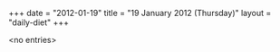 +++
date = "2012-01-19"
title = "19 January 2012 (Thursday)"
layout = "daily-diet"
+++

<p>&lt;no entries&gt;</p>